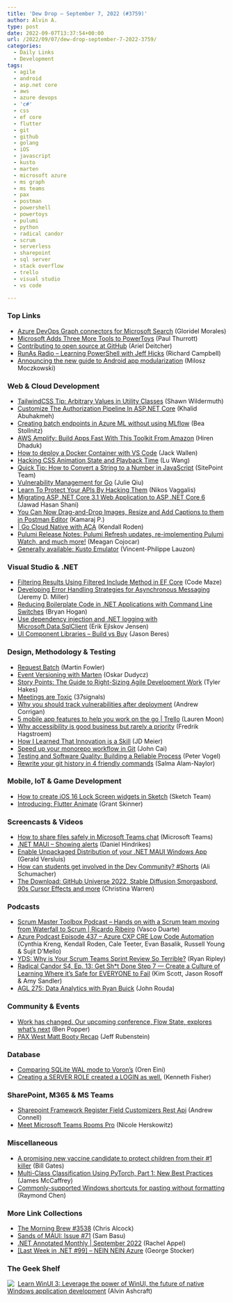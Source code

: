 ```yaml
---
title: 'Dew Drop – September 7, 2022 (#3759)'
author: Alvin A.
type: post
date: 2022-09-07T13:37:54+00:00
url: /2022/09/07/dew-drop-september-7-2022-3759/
categories:
  - Daily Links
  - Development
tags:
  - agile
  - android
  - asp.net core
  - aws
  - azure devops
  - 'c#'
  - css
  - ef core
  - flutter
  - git
  - github
  - golang
  - iOS
  - javascript
  - kusto
  - marten
  - microsoft azure
  - ms graph
  - ms teams
  - pax
  - postman
  - powershell
  - powertoys
  - pulumi
  - python
  - radical candor
  - scrum
  - serverless
  - sharepoint
  - sql server
  - stack overflow
  - trello
  - visual studio
  - vs code

---
```

### <a name="top"></a>Top Links

  * <a href="https://devblogs.microsoft.com/devops/azure-devops-graph-connectors-for-microsoft-search/" target="_blank" rel="noopener">Azure DevOps Graph connectors for Microsoft Search</a> (Gloridel Morales)
  * <a href="https://www.thurrott.com/windows/windows-11/272569/microsoft-adds-three-more-tools-to-powertoys" target="_blank" rel="noopener">Microsoft Adds Three More Tools to PowerToys</a> (Paul Thurrott)
  * <a href="https://github.blog/2022-09-06-contributing-to-open-source-at-github/" target="_blank" rel="noopener">Contributing to open source at GitHub</a> (Ariel Deitcher)
  * <a href="https://runasradio.com/Shows/Show/844" target="_blank" rel="noopener">RunAs Radio &#8211; Learning PowerShell with Jeff Hicks</a> (Richard Campbell)
  * <a href="http://android-developers.googleblog.com/2022/09/announcing-new-guide-to-android-app-modularization.html" target="_blank" rel="noopener">Announcing the new guide to Android app modularization</a> (Milosz Moczkowski)



### <a name="web"></a>Web & Cloud Development

  * <a href="https://wildermuth.com/2022/09/06/tailwindcss-arbitrary-values/" target="_blank" rel="noopener">TailwindCSS Tip: Arbitrary Values in Utility Classes</a> (Shawn Wildermuth)
  * <a href="https://khalidabuhakmeh.com/customize-the-authorization-pipeline-in-aspnet-core" target="_blank" rel="noopener">Customize The Authorization Pipeline In ASP.NET Core</a> (Khalid Abuhakmeh)
  * <a href="https://bea.stollnitz.com/blog/aml-batch-endpoint-no-mlflow/" target="_blank" rel="noopener">Creating batch endpoints in Azure ML without using MLflow</a> (Bea Stollnitz)
  * <a href="https://www.simform.com/blog/build-apps-with-aws-amplify/" target="_blank" rel="noopener">AWS Amplify: Build Apps Fast With This Toolkit From Amazon</a> (Hiren Dhaduk)
  * <a href="https://www.techrepublic.com/article/deploy-docker-container-vs-code/" target="_blank" rel="noopener">How to deploy a Docker Container with VS Code</a> (Jack Wallen)
  * <a href="https://css-tricks.com/hacking-css-animation-state-and-playback-time/" target="_blank" rel="noopener">Hacking CSS Animation State and Playback Time</a> (Lu Wang)
  * <a href="https://www.sitepoint.com/convert-string-to-number-javascript/?utm_source=rss" target="_blank" rel="noopener">Quick Tip: How to Convert a String to a Number in JavaScript</a> (SitePoint Team)
  * <a href="https://go.dev/blog/vuln" target="_blank" rel="noopener">Vulnerability Management for Go</a> (Julie Qiu)
  * <a href="http://www.i-programmer.info/news/149-security/15703-learn-to-protect-your-apis-by-hacking-them.html" target="_blank" rel="noopener">Learn To Protect Your APIs By Hacking Them</a> (Nikos Vaggalis)
  * <a href="https://dzone.com/articles/migrating-asp-net-core-31-web-application-to-asp-n" target="_blank" rel="noopener">Migrating ASP .NET Core 3.1 Web Application to ASP .NET Core 6</a> (Jawad Hasan Shani)
  * <a href="https://blog.postman.com/resize-images-add-captions-in-postman-editor/" target="_blank" rel="noopener">You Can Now Drag-and-Drop Images, Resize and Add Captions to them in Postman Editor</a> (Kamaraj P.)
  *  <a href="https://azure.github.io/Cloud-Native/blog/zero2hero-aca-01" target="_blank" rel="noopener">| Go Cloud Native with ACA</a> (Kendall Roden)
  * <a href="https://www.pulumi.com/blog/pulumi-release-notes-77/" target="_blank" rel="noopener">Pulumi Release Notes: Pulumi Refresh updates, re-implementing Pulumi Watch, and much more!</a> (Meagan Cojocar)
  * <a href="https://techcommunity.microsoft.com/t5/azure-data-explorer-blog/generally-available-kusto-emulator/ba-p/3616093" target="_blank" rel="noopener">Generally available: Kusto Emulator</a> (Vincent-Philippe Lauzon)



### <a name="dotnet"></a>Visual Studio & .NET

  * <a href="https://code-maze.com/ef-core-filtered-include/" target="_blank" rel="noopener">Filtering Results Using Filtered Include Method in EF Core</a> (Code Maze)
  * <a href="https://jeremydmiller.com/2022/09/06/developing-error-handling-strategies-for-asynchronous-messaging/" target="_blank" rel="noopener">Developing Error Handling Strategies for Asynchronous Messaging</a> (Jeremy D. Miller)
  * <a href="https://nodogmablog.bryanhogan.net/2022/09/reducing-boilerplate-code-in-net-applications-with-command-line-switches/" target="_blank" rel="noopener">Reducing Boilerplate Code in .NET Applications with Command Line Switches</a> (Bryan Hogan)
  * <a href="https://erikej.github.io/dotnet/sqlclient/2022/09/06/sqlclient-di-dotnet.html" target="_blank" rel="noopener">Use dependency injection and .NET logging with Microsoft.Data.SqlClient</a> (Erik Ejlskov Jensen)
  * <a href="https://www.infragistics.com/community/blogs/b/jason_beres/posts/ui-component-libraries-build-vs-buy" target="_blank" rel="noopener">UI Component Libraries &#8211; Build vs Buy</a> (Jason Beres)



### <a name="design"></a>Design, Methodology & Testing

  * <a href="https://martinfowler.com/articles/patterns-of-distributed-systems/request-batch.html" target="_blank" rel="noopener">Request Batch</a> (Martin Fowler)
  * <a href="https://event-driven.io/en/event_versioning_with_marten/" target="_blank" rel="noopener">Event Versioning with Marten</a> (Oskar Dudycz)
  * <a href="https://www.7pace.com/blog/story-points" target="_blank" rel="noopener">Story Points: The Guide to Right-Sizing Agile Development Work</a> (Tyler Hakes)
  * <a href="https://share.transistor.fm/s/8c35066d" target="_blank" rel="noopener">Meetings are Toxic</a> (37signals)
  * <a href="https://octopus.com/blog/track-vulnerabilities-after-deployment" target="_blank" rel="noopener">Why you should track vulnerabilities after deployment</a> (Andrew Corrigan)
  * <a href="https://blog.trello.com/5-mobile-app-features" target="_blank" rel="noopener">5 mobile app features to help you work on the go | Trello</a> (Lauren Moon)
  * <a href="https://betanews.com/2022/09/06/accessibility-is-good-business/" target="_blank" rel="noopener">Why accessibility is good business but rarely a priority</a> (Fredrik Hagstroem)
  * <a href="https://jdmeier.com/innovation-is-a-skill/" target="_blank" rel="noopener">How I Learned That Innovation is a Skill</a> (JD Meier)
  * <a href="https://about.gitlab.com/blog/2022/09/06/speed-up-your-monorepo-workflow-in-git/" target="_blank" rel="noopener">Speed up your monorepo workflow in Git</a> (John Cai)
  * <a href="https://www.telerik.com/blogs/testing-software-quality-building-reliable-process" target="_blank" rel="noopener">Testing and Software Quality: Building a Reliable Process</a> (Peter Vogel)
  * <a href="https://whitep4nth3r.com/blog/rewrite-git-history/" target="_blank" rel="noopener">Rewrite your git history in 4 friendly commands</a> (Salma Alam-Naylor)



### <a name="mobile"></a>Mobile, IoT & Game Development

  * <a href="https://www.sketch.com/blog/2022/09/06/design-iphone-lock-screen-widget/" target="_blank" rel="noopener">How to create iOS 16 Lock Screen widgets in Sketch</a> (Sketch Team)
  * <a href="https://blog.gskinner.com/archives/2022/09/introducing-flutter-animate.html" target="_blank" rel="noopener">Introducing: Flutter Animate</a> (Grant Skinner)



### <a name="videos"></a>Screencasts & Videos

  * <a href="http://www.youtube.com/watch?v=HqFxGoJC6Io" target="_blank" rel="noopener">How to share files safely in Microsoft Teams chat</a> (Microsoft Teams)
  * <a href="http://www.youtube.com/watch?v=skDmdvust1E" target="_blank" rel="noopener">.NET MAUI &#8211; Showing alerts</a> (Daniel Hindrikes)
  * <a href="http://www.youtube.com/watch?v=bluImEvcJNw" target="_blank" rel="noopener">Enable Unpackaged Distribution of your .NET MAUI Windows App</a> (Gerald Versluis)
  * <a href="http://www.youtube.com/watch?v=D4TViOi5Xfw" target="_blank" rel="noopener">How can students get involved in the Dev Community? #Shorts</a> (Ali Schumacher)
  * <a href="http://www.youtube.com/watch?v=z6NrJy90Gpc" target="_blank" rel="noopener">The Download: GitHub Universe 2022, Stable Diffusion Smorgasbord, 90s Cursor Effects and more</a> (Christina Warren)



### <a name="podcasts"></a>Podcasts

  * <a href="https://scrummastertoolbox.libsyn.com/hands-on-with-a-scrum-team-moving-from-waterfall-to-scrum-ricardo-ribeiro" target="_blank" rel="noopener">Scrum Master Toolbox Podcast &#8211; Hands on with a Scrum team moving from Waterfall to Scrum | Ricardo Ribeiro</a> (Vasco Duarte)
  * <a href="http://azpodcast.azurewebsites.net/post/Episode-437-Azure-CXP-CRE-Low-Code-Automation" target="_blank" rel="noopener">Azure Podcast Episode 437 &#8211; Azure CXP CRE Low Code Automation</a> (Cynthia Kreng, Kendall Roden, Cale Teeter, Evan Basalik, Russell Young & Sujit D&#8217;Mello)
  * <a href="https://ryanripley.com/yds-why-is-your-scrum-teams-sprint-review-so-terrible-2/" target="_blank" rel="noopener">YDS: Why is Your Scrum Teams Sprint Review So Terrible?</a> (Ryan Ripley)
  * <a href="https://www.radicalcandor.com/podcast/radical-candor-podcast-learn/" target="_blank" rel="noopener">Radical Candor S4, Ep. 13: Get Sh*t Done Step 7 — Create a Culture of Learning Where it&#8217;s Safe for EVERYONE to Fail</a> (Kim Scott, Jason Rosoff & Amy Sandler)
  * <a href="https://www.ageekleader.com/agl-275-data-analytics-with-ryan-buick/" target="_blank" rel="noopener">AGL 275: Data Analytics with Ryan Buick</a> (John Rouda)



### <a name="events"></a>Community & Events

  * <a href="https://stackoverflow.blog/2022/09/06/work-has-changed-our-upcoming-conference-flow-state-explores-whats-next/" target="_blank" rel="noopener">Work has changed. Our upcoming conference, Flow State, explores what’s next</a> (Ben Popper)
  * <a href="https://news.xbox.com/en-us/2022/09/06/pax-west-matt-booty-recap/" target="_blank" rel="noopener">PAX West Matt Booty Recap</a> (Jeff Rubenstein)



### <a name="sql"></a>Database

  * <a href="https://ayende.com/blog/198179-A/comparing-sqlite-wal-mode-to-vorons?Key=796c8ccf-0d06-470e-84e6-454bab0dbe1a" target="_blank" rel="noopener">Comparing SQLite WAL mode to Voron’s</a> (Oren Eini)
  * <a href="https://www.sqlservercentral.com/blogs/creating-a-server-role-created-a-login-as-well" target="_blank" rel="noopener">Creating a SERVER ROLE created a LOGIN as well.</a> (Kenneth Fisher)



### <a name="sp"></a>SharePoint, M365 & MS Teams

  * <a href="https://www.andrewconnell.com/blog/sharepoint-framework-register-field-customizers-rest-api/" target="_blank" rel="noopener">Sharepoint Framework Register Field Customizers Rest Api</a> (Andrew Connell)
  * <a href="https://www.microsoft.com/en-us/microsoft-365/blog/2022/09/06/meet-microsoft-teams-rooms-pro/" target="_blank" rel="noopener">Meet Microsoft Teams Rooms Pro</a> (Nicole Herskowitz)



### <a name="misc"></a>Miscellaneous

  * <a href="https://www.gatesnotes.com/Health/Pneumonia-vaccine" target="_blank" rel="noopener">A promising new vaccine candidate to protect children from their #1 killer</a> (Bill Gates)
  * <a href="https://visualstudiomagazine.com/articles/2022/09/06/multi-class-pytorch.aspx" target="_blank" rel="noopener">Multi-Class Classification Using PyTorch, Part 1: New Best Practices</a> (James McCaffrey)
  * <a href="https://devblogs.microsoft.com/oldnewthing/20220906-00/?p=107124" target="_blank" rel="noopener">Commonly-supported Windows shortcuts for pasting without formatting</a> (Raymond Chen)



### <a name="links"></a>More Link Collections

  * <a href="https://blog.cwa.me.uk/2022/09/07/the-morning-brew-3538/" target="_blank" rel="noopener">The Morning Brew #3538</a> (Chris Alcock)
  * <a href="https://www.telerik.com/blogs/sands-maui-issue-71" target="_blank" rel="noopener">Sands of MAUI: Issue #71</a> (Sam Basu)
  * <a href="https://blog.jetbrains.com/dotnet/2022/09/06/net-annotated-monthly-september-2022/" target="_blank" rel="noopener">.NET Annotated Monthly | September 2022</a> (Rachel Appel)
  * <a href="https://georgestocker.com/2022/09/06/last-week-in-net-99-nein-nein-azure/" target="_blank" rel="noopener">[Last Week in .NET #99] – NEIN NEIN Azure</a> (George Stocker)



### <a name="shelf"></a>The Geek Shelf

<a href="https://www.amazon.com/dp/1800208669/" target="_blank" rel="noopener"><img decoding="async" align="left" style="margin: 0px 4px 0px 0px; border: 0px currentcolor; border-image: none; float: left; display: inline; background-image: none;" src="https://m.media-amazon.com/images/I/41Z9lMC71WL._SS135_.jpg" border="0" /></a>&nbsp;<a href="https://www.amazon.com/dp/1800208669/" target="_blank" rel="noopener">Learn WinUI 3: Leverage the power of WinUI, the future of native Windows application development</a> (Alvin Ashcraft)